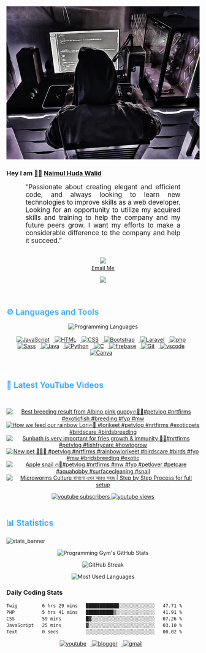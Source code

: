 <!-- ![github_cover_banner](https://www.digitalsolutionservices.com/img/services/web%20development.gif)-->

<div align="center" style="display:block;">
    <img height="400px" width="100%" alt="github cover banner" src="https://raw.githubusercontent.com/NaimulHudaWalid/NaimulHudaWalid/main/272276268_3114779035434264_920860974401480824_n.jpg"/> 
</div>

### Hey I am [👨🏻‍][facebook] [Naimul Huda Walid][youtube]



<p align:"center" style="text-align: justify; margin: 0 50px; font-size: 17px;" >
   “Passionate about creating elegant and efficient code, and always looking to learn new technologies to improve skills as a web developer. Looking for an opportunity to utilize my acquired skills and training to help the company and my future peers grow. I want my efforts to make a considerable difference to the company and help it succeed.”
<br>
<br>
<div align="center">

![](https://visitor-badge.glitch.me/badge?page_id=NaimulHudaWalid)
    <br />
[Email Me](mailto:dev.naimulhuda@gmail.com)
</div>
</p>
<!-- Typing SVG by DenverCoder1 - https://github.com/DenverCoder1/readme-typing-svg -->
<p align="center">
<!--   <a href="https://github.com/DenverCoder1/readme-typing-svg"> -->
    <img src="https://readme-typing-svg.herokuapp.com?color=E22FE4&width=380&height=45&lines=Open-Source+Enthusiast;Learning+In+Public;Empowering+Others;Nice+To+Meet+You+...&center=true"></a>

</p>
<br>
<!-- Languages and Tools -->

<h2 style="color: #44AEFB">⚙️ Languages and Tools</h2>
<div align="center" style="display:block;">
    <img width="100px" alt="Programming Languages" src="https://user-images.githubusercontent.com/78341798/194531121-47b0119a-ce00-439d-b586-125f86acb098.png"/> 
</div>
<br>   
<!-- Icons Resources -->
<!-- https://devicon.dev/ -->
<!-- https://cdn.jsdelivr.net/npm/simple-icons@v3/icons/ -->
<div align="center">
  <a href="https://developer.mozilla.org/en-US/docs/Web/JavaScript" target="_blank" rel="noreferrer">
      <img  alt="JavaScript" height="50px" style="padding-right:10px;" src="https://cdn.jsdelivr.net/gh/devicons/devicon/icons/javascript/javascript-plain.svg"/>
  </a>
  
 
  <a href="https://developer.mozilla.org/en-US/docs/Web/HTML" target="_blank" rel="noreferrer">
      <img  alt="HTML" height="50px" style="padding-right:10px;" src="https://cdn.jsdelivr.net/gh/devicons/devicon/icons/html5/html5-original.svg"/>
  </a>
  <a href="https://developer.mozilla.org/en-US/docs/Web/CSS" target="_blank" rel="noreferrer">
      <img  alt="CSS" height="50px" style="padding-right:10px;" src="https://cdn.jsdelivr.net/gh/devicons/devicon/icons/css3/css3-original.svg"/>
  </a>
  <a href="https://getbootstrap.com/" target="_blank" rel="noreferrer">
      <img  alt="Bootstrap" height="50px" style="padding-right:10px;" src="https://cdn.jsdelivr.net/gh/devicons/devicon/icons/bootstrap/bootstrap-original.svg"/>
  </a> 
  <a href="https://laravel.com/" target="_blank" rel="noreferrer">
      <img  alt="Laravel" height="50px" style="padding-right:10px;" src="https://cdn.jsdelivr.net/gh/devicons/devicon/icons/laravel/laravel-plain.svg"/>
  </a>
  <a href="https://www.php.net/" target="_blank" rel="noreferrer">
      <img  alt="php" height="50px" style="padding-right:10px;" src="https://cdn.jsdelivr.net/gh/devicons/devicon/icons/php/php-original.svg"/>
  </a>
  <a href="https://sass-lang.com/" target="_blank" rel="noreferrer">
      <img  alt="Sass" height="50px" style="padding-right:10px;" src="https://cdn.jsdelivr.net/gh/devicons/devicon/icons/sass/sass-original.svg"/>
  </a>
  <a href="https://www.java.com/en/" target="_blank" rel="noreferrer">
      <img  alt="Java" height="50px" style="padding-right:10px;" src="https://cdn.jsdelivr.net/gh/devicons/devicon/icons/java/java-original.svg"/>
  </a>    
  <a href="https://www.python.org/" target="_blank" rel="noreferrer">
      <img  alt="Python" height="50px" style="padding-right:10px;" src="https://cdn.jsdelivr.net/gh/devicons/devicon/icons/python/python-original.svg"/>
  </a>
  <a href="https://www.cprogramming.com/" target="_blank" rel="noreferrer">
      <img  alt="C" height="50px" style="padding-right:10px;" src="https://cdn.jsdelivr.net/gh/devicons/devicon/icons/c/c-original.svg"/>
  </a>
  
  <a href="https://firebase.google.com/" target="_blank" rel="noreferrer">
      <img  alt="firebase" height="50px" style="padding-right:10px;" src="https://cdn.jsdelivr.net/gh/devicons/devicon/icons/firebase/firebase-plain.svg"/>
  </a>
 
  <a href="https://git-scm.com/" target="_blank" rel="noreferrer">
      <img  alt="Git" height="50px" style="padding-right:10px;" src="https://cdn.jsdelivr.net/gh/devicons/devicon/icons/git/git-original.svg"/>
  </a>
  
  <a href="https://code.visualstudio.com/" target="_blank" rel="noreferrer">
      <img  alt="vscode" height="50px" style="padding-right:10px;"src="https://cdn.jsdelivr.net/gh/devicons/devicon/icons/vscode/vscode-original.svg"/>
  </a>
  <a href="https://www.canva.com/" target="_blank" rel="noreferrer">
      <img  alt="Canva" height="50px" style="padding-right:10px;" src="https://cdn.jsdelivr.net/gh/devicons/devicon/icons/canva/canva-original.svg"/> 
  </a>
</div>
<br>
<br>

<!-- Latest YouTube Videos -->

<h2 style="color: #44AEFB">🎦 Latest YouTube Videos</h2>
<br />

<!-- Resource/Reference: https://github.com/DenverCoder1/github-readme-youtube-cards -->
<div class="youtube videos cards" align="center">

<!-- BEGIN YOUTUBE-CARDS -->
[![Best breeding result from Albino pink guppy🔥💯🖤#petvlog #nrtfirms #exoticfish #breeding #fyp #mw](https://ytcards.demolab.com/?id=NA0EhmVLXyY&title=Best+breeding+result+from+Albino+pink+guppy%F0%9F%94%A5%F0%9F%92%AF%F0%9F%96%A4%23petvlog+%23nrtfirms+%23exoticfish+%23breeding+%23fyp+%23mw&lang=en&timestamp=1712141291&background_color=%230d1117&title_color=%23ffffff&stats_color=%23dedede&max_title_lines=1&width=250&border_radius=5 "Best breeding result from Albino pink guppy🔥💯🖤#petvlog #nrtfirms #exoticfish #breeding #fyp #mw")](https://www.youtube.com/watch?v=NA0EhmVLXyY)
[![How we feed our rainbow Lori🔥🖤 #lorikeet #petvlog #nrtfirms #exoticpets #birdscare #birdsbreeding](https://ytcards.demolab.com/?id=Akc-EsJTEfk&title=How+we+feed+our+rainbow+Lori%F0%9F%94%A5%F0%9F%96%A4+%23lorikeet+%23petvlog+%23nrtfirms+%23exoticpets+%23birdscare+%23birdsbreeding&lang=en&timestamp=1712097732&background_color=%230d1117&title_color=%23ffffff&stats_color=%23dedede&max_title_lines=1&width=250&border_radius=5 "How we feed our rainbow Lori🔥🖤 #lorikeet #petvlog #nrtfirms #exoticpets #birdscare #birdsbreeding")](https://www.youtube.com/watch?v=Akc-EsJTEfk)
[![Sunbath is very important for fries growth & immunity 🖤💯#nrtfirms #petvlog #fishfrycare #howtogrow](https://ytcards.demolab.com/?id=bf-iHbgsbqs&title=Sunbath+is+very+important+for+fries+growth+%26+immunity+%F0%9F%96%A4%F0%9F%92%AF%23nrtfirms+%23petvlog+%23fishfrycare+%23howtogrow&lang=en&timestamp=1712070111&background_color=%230d1117&title_color=%23ffffff&stats_color=%23dedede&max_title_lines=1&width=250&border_radius=5 "Sunbath is very important for fries growth & immunity 🖤💯#nrtfirms #petvlog #fishfrycare #howtogrow")](https://www.youtube.com/watch?v=bf-iHbgsbqs)
[![New pet 🖤🔥💯 #petvlog #nrtfirms #rainbowlorikeet #birdscare #birds #fyp #mw #bridsbreeding #exotic](https://ytcards.demolab.com/?id=luuBPDO9dcc&title=New+pet+%F0%9F%96%A4%F0%9F%94%A5%F0%9F%92%AF+%23petvlog+%23nrtfirms+%23rainbowlorikeet+%23birdscare+%23birds+%23fyp+%23mw+%23bridsbreeding+%23exotic&lang=en&timestamp=1712060094&background_color=%230d1117&title_color=%23ffffff&stats_color=%23dedede&max_title_lines=1&width=250&border_radius=5 "New pet 🖤🔥💯 #petvlog #nrtfirms #rainbowlorikeet #birdscare #birds #fyp #mw #bridsbreeding #exotic")](https://www.youtube.com/watch?v=luuBPDO9dcc)
[![Apple snail 🔥🖤#petvlog #nrtfirms #mw #fyp #petlover #petcare #aquahobby #surfacecleaning #snail](https://ytcards.demolab.com/?id=dyPFWdNUbH0&title=Apple+snail+%F0%9F%94%A5%F0%9F%96%A4%23petvlog+%23nrtfirms+%23mw+%23fyp+%23petlover+%23petcare+%23aquahobby+%23surfacecleaning+%23snail&lang=en&timestamp=1712016664&background_color=%230d1117&title_color=%23ffffff&stats_color=%23dedede&max_title_lines=1&width=250&border_radius=5 "Apple snail 🔥🖤#petvlog #nrtfirms #mw #fyp #petlover #petcare #aquahobby #surfacecleaning #snail")](https://www.youtube.com/watch?v=dyPFWdNUbH0)
[![Microworms Culture বানানো এখন আরও সহজ | Step by Step Process for full setup](https://ytcards.demolab.com/?id=ROJz56JmE1Q&title=Microworms+Culture+%E0%A6%AC%E0%A6%BE%E0%A6%A8%E0%A6%BE%E0%A6%A8%E0%A7%8B+%E0%A6%8F%E0%A6%96%E0%A6%A8+%E0%A6%86%E0%A6%B0%E0%A6%93+%E0%A6%B8%E0%A6%B9%E0%A6%9C+%7C+Step+by+Step+Process+for+full+setup&lang=en&timestamp=1712013534&background_color=%230d1117&title_color=%23ffffff&stats_color=%23dedede&max_title_lines=1&width=250&border_radius=5 "Microworms Culture বানানো এখন আরও সহজ | Step by Step Process for full setup")](https://www.youtube.com/watch?v=ROJz56JmE1Q)
<!-- END YOUTUBE-CARDS -->
</div>

<!-- Begin Youtube Buttons -->
<!-- Resource/Reference:  https://github.com/DenverCoder1/custom-icon-badges -->
<div class="youtube buttons" align="center">
    <a href="https://www.youtube.com/channel/UCa3YaFwzSII0kKg3Nads2dQ"  target="_blank">
        <img alt="youtube subscribers" src="https://img.shields.io/youtube/channel/subscribers/UCa3YaFwzSII0kKg3Nads2dQ?logo=youtube&logoColor=red&style=for-the-badge"/>
    </a> 
    <a href="https://www.youtube.com/channel/UCa3YaFwzSII0kKg3Nads2dQ"  target="_blank">
        <img alt="youtube views" src="https://custom-icon-badges.demolab.com/youtube/channel/views/UCa3YaFwzSII0kKg3Nads2dQ?color=%23E05D44&logo=eye&logoColor=white&style=for-the-badge&labelColor=#555555"/>
    </a> 
</div>
<br>
<!-- End Youtube Buttons -->

<!-- Statistics -->

<h2 style="color: #44AEFB">📊 Statistics</h2>

![stats_banner](https://user-images.githubusercontent.com/78341798/194534778-d662496c-ae00-4e8d-ae9b-b90912054e7f.gif)

<!-- Begin Stats Cards -->
<!-- Resources:  -->
<!-- Github & Languages Stats: https://github.com/naimul15-12090/github-readme-stats --> 
<!-- Streak Stats: https://github.com/denvercoder1/github-readme-streak-stats -->
<!-- Change the value after ?username= to your GitHub username. -->
<div class="stats" align="center">

![Programming Gym's GitHub Stats](https://github-readme-stats.vercel.app/api?username=NaimulHudaWalid&hide=stars&count_private=true&show_icons=true&theme=algolia&border_radius=20)

![GitHub Streak](https://streak-stats.demolab.com?user=NaimulHudaWalid&count_private=true&theme=algolia&border_radius=22)

![Most Used Languages](https://github-readme-stats.vercel.app/api/top-langs/?username=NaimulHudaWalid&langs_count=8&layout=compact&show_icons=true&theme=algolia&border_radius=20)
    
<!-- ![Top Langs](https://github-readme-stats.vercel.app/api/top-langs/?username=naimul15-12090&langs_count=8) -->
<!-- [![Top Langs](https://github-readme-stats.vercel.app/api/top-langs/?username=naimul15-12090&layout=compact)](https://github.com/anuraghazra/github-readme-stats)
 -->
    
</div>
<!--  End Stats Cards -->



### Daily Coding Stats
<!--START_SECTION:waka-->

```txt
Twig         6 hrs 29 mins   ████████████░░░░░░░░░░░░░   47.71 %
PHP          5 hrs 41 mins   ██████████▒░░░░░░░░░░░░░░   41.91 %
CSS          59 mins         █▓░░░░░░░░░░░░░░░░░░░░░░░   07.26 %
JavaScript   25 mins         ▓░░░░░░░░░░░░░░░░░░░░░░░░   03.10 %
Text         0 secs          ░░░░░░░░░░░░░░░░░░░░░░░░░   00.02 %
```

<!--END_SECTION:waka-->
<!-- Begin Footer -->
<!-- Icons Resources -->
<!-- https://devicon.dev/ -->
<div class="footer" align="center" style="margin:15px;">
    <a href="https://www.youtube.com/channel/UCa3YaFwzSII0kKg3Nads2dQ" target="_blank">
        <img  style="margin:0 10px 10px 0;" src="https://user-images.githubusercontent.com/78341798/194531650-698ef1b1-9cbd-4b4f-96ef-5a2ec4b5d7e6.svg" alt="youtube" width="40px"/>
    </a>
    <a href="https://www.linkedin.com/in/naimulhudawalid/" target="_blank">
        <img style="margin:0 10px 10px 0;" src="https://user-images.githubusercontent.com/78341798/194531458-b5dfeb1b-bad5-4dfa-909a-2e402262db9a.svg" alt="blogger" width="40px"/>
    </a>
    <a href="mailto:dev.naimulhuda@gmail.com" target="_blank">
        <img style="margin:0 10px 10px 0;" src="https://user-images.githubusercontent.com/78341798/194531383-ddb2b774-5bb9-491c-b601-4a4a7d9792fb.svg" alt="gmail" width="40px"/>
    </a>
</div>
<!-- End Footer -->

[youtube]: https://www.youtube.com/channel/UCa3YaFwzSII0kKg3Nads2dQ
[facebook]: https://www.facebook.com/profile.php?id=100007065945838
